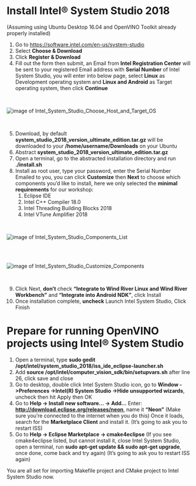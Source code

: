 
# Install Intel® System Studio 2018
(Assuming using Ubuntu Desktop 16.04 and OpenVINO Toolkit already properly installed)
1.	Go to https://software.intel.com/en-us/system-studio
2.	Select **Choose & Download**
3.	Click **Register & Download**
4.	Fill out the form then submit, an Email from **Intel Registration Center** will be sent to your registered Email address with **Serial Number** of Intel System Studio, you will enter into below page, select **Linux** as Development operating system and **Linux and Android** as Target operating system, then click **Continue**
  <br>  
  
  ![image of Intel_System_Studio_Choose_Host_and_Target_OS](https://github.com/intel-iot-devkit/smart-video-workshop/blob/master/images/Intel_System_Studio_Choose_Host_and_Target_OS.png "Figure 1")  
  
  <br>
  
5.	Download, by default **system_studio_2018_version_ultimate_edition.tar.gz**  will be downloaded to your **/home/username/Downloads** on your Ubuntu
6.	Abstract **system_studio_2018_version_ultimate_edition.tar.gz**
7.	Open a terminal, go to the abstracted installation directory and run **./install.sh**  
8.	Install as root user, type your password, enter the Serial Number Emailed to you, you can click **Customize** then **Next** to choose which components you’d like to install, here we only selected the **minimal requirements** for our workshop:
    1. Eclipse IDE
    2. Intel C++ Compiler 18.0
    3. Intel Threading Building Blocks 2018
    4. Intel VTune Amplifier 2018
 
<br>
  
![image of Intel_System_Studio_Components_List](https://github.com/intel-iot-devkit/smart-video-workshop/blob/master/images/Intel_System_Studio_Components_List.png "Figure 2")  
  
<br>  
<br>
  
![image of Intel_System_Studio_Customize_Components](https://github.com/intel-iot-devkit/smart-video-workshop/blob/master/images/Intel_System_Studio_Customize_Components.png "Figure 3")  
  
<br>  

9.	Click Next, **don’t** check **“Integrate to Wind River Linux and Wind River Workbench”** and **“Integrate into Android NDK”**, click Install
10.	Once installation complete, **uncheck** Launch Intel System Studio, Click Finish

# Prepare for running OpenVINO projects using Intel® System Studio
1.	Open a terminal, type **sudo gedit /opt/intel/system_studio_2018/iss_ide_eclipse-launcher.sh**
2.	Add **source /opt/intel/computer_vision_sdk/bin/setupvars.sh** after line 26, click save and close
3.	Go to desktop, double click Intel System Studio icon, go to **Window ->Preferences ->Intel(R) System Studio ->Hide unsupported wizards**, uncheck then hit Apply then OK
4.	Go to **Help -> Install new software… -> Add…**
Enter: **http://download.eclipse.org/releases/neon**, name it **“Neon”**
(Make sure you’re connected to the internet when you do this)
Once it loads, search for the **Marketplace Client** and install it.
(It’s going to ask you to restart ISS)
5.	Go to **Help -> Eclipse Marketplace -> cmake4eclipse**
(If you see cmake4eclipse listed, but cannot install it, close Intel System Studio, open a terminal, run **sudo apt-get update && sudo apt-get upgrade**, once done, come back and try again)
(It’s going to ask you to restart ISS again)

You are all set for importing Makefile project and CMake project to Intel System Studio now.
